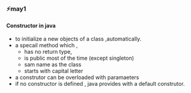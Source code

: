 ### ⚡may1

#### Constructor in java
  - to initialize a new objects of a class ,automatically.
  - a specail method which ,    
     - has no return type,
     - is public most of the time (except singleton)
     - sam name as the class 
     - starts with capital letter 
  - a construtor can be overloaded with paramaeters
  - if no constructor is defined , java provides with a default construtor.
